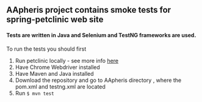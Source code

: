 ## AApheris project contains smoke tests for spring-petclinic web site
#### Tests are written in Java and Selenium and TestNG  frameworks are used.

To run the tests you should first  
1. Run petclinic locally - see more info [here](https://github.com/spring-projects/spring-petclinic "")
2. Have Chrome Webdriver installed
3. Have Maven and Java installed 
4. Download the repository and go to AApheris directory , where the pom.xml and testng.xml are located
5.  Run `$ mvn test`

